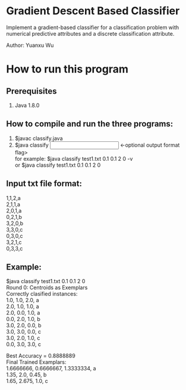 # Gradient Descent Based Classifier
Implement a gradient-based classifier for a classification problem with numerical predictive attributes and a discrete classification attribute.

Author: Yuanxu Wu  

# How to run this program
## Prerequisites  
1. Java 1.8.0  

## How to compile and run the three programs:  
1. $javac classify.java  
2. $java classify <input file name> <step size> <epsilon> <M> <N> <-optional output format flag>  
for example: $java classify test1.txt 0.1 0.1 2 0 -v   
or $java classify test1.txt 0.1 0.1 2 0  

## Input txt file format:  
1,1,2,a  
2,1,1,a  
2,0,1,a  
0,2,1,b  
3,2,0,b  
3,3,0,c  
0,3,0,c  
3,2,1,c  
0,3,3,c  

## Example:  
$java classify test1.txt 0.1 0.1 2 0  
	Round 0: Centroids as Exemplars  
Correctly clasified instances:  
1.0, 1.0, 2.0, a  
2.0, 1.0, 1.0, a  
2.0, 0.0, 1.0, a  
0.0, 2.0, 1.0, b  
3.0, 2.0, 0.0, b  
3.0, 3.0, 0.0, c  
3.0, 2.0, 1.0, c  
0.0, 3.0, 3.0, c  

Best Accuracy = 0.8888889  
Final Trained Examplars:  
1.6666666, 0.6666667, 1.3333334, a  
1.35, 2.0, 0.45, b  
1.65, 2.675, 1.0, c  

  
